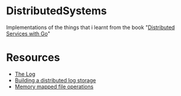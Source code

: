 # DistributedSystems

Implementations of the things that i learnt from the book "[Distributed Services with Go](https://www.amazon.in/Distributed-Services-Go-Travis-Jeffrey/dp/1680507605)" 

# Resources
- [The Log](https://engineering.linkedin.com/distributed-systems/log-what-every-software-engineer-should-know-about-real-time-datas-unifying)
- [Building a distributed log storage](https://bravenewgeek.com/building-a-distributed-log-from-scratch-part-1-storage-mechanics/)
- [Memory mapped file operations](https://blog.labix.org/2010/11/28/removing-seatbelts-with-the-go-language-for-mmap-support)
